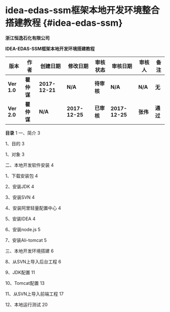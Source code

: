 # idea-edas-ssm框架本地开发环境整合搭建教程 {#idea-edas-ssm}

**浙江恒逸石化有限公司**

**IDEA-EDAS-SSM框架本地开发环境搭建教程**

| **版本** | **作者** | **创建日期** | **修改日期** | **审核状态** | **审核日期** | **审核人** | **备注** |
| --- | --- | --- | --- | --- | --- | --- | --- |
| **Ver 1.0** | **瞿仲谋** | **2017-12-21** | **N/A** | **待审核** | **N/A** | **N/A** | **无** |
| **Ver 2.0** | **瞿仲谋** | **N/A** | **2017-12-25** | **已审核** | **2017-12-25** | **张伟** | **通过** |

**目录**
1
一、简介 3

1、目的 3

1、对象 3

二、本地开发软件安装 4

1、下载安装包 4

2、安装JDK 4

3、安装SVN 4

4、安装阿里轻量配置中心 4

5、安装IDEA 4

6、安装node.js 5

7、安装Ali-tomcat 5

三、本地开发环境搭建 6

8、从SVN上导入后台工程 6

9、JDK配置 11

10、Tomcat配置 13

11、从SVN上导入前端工程 17

12、本地运行测试 20